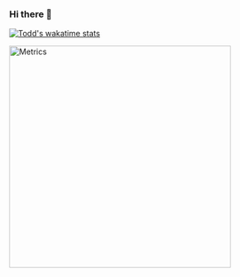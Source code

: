 ### Hi there 👋

[![Todd's wakatime stats](https://github-readme-stats.vercel.app/api/wakatime?username=@ToddSandberg)](https://github.com/anuraghazra/github-readme-stats)

<img align="center" src="/metrics.plugin.calendar.svg" alt="Metrics" width="400">
